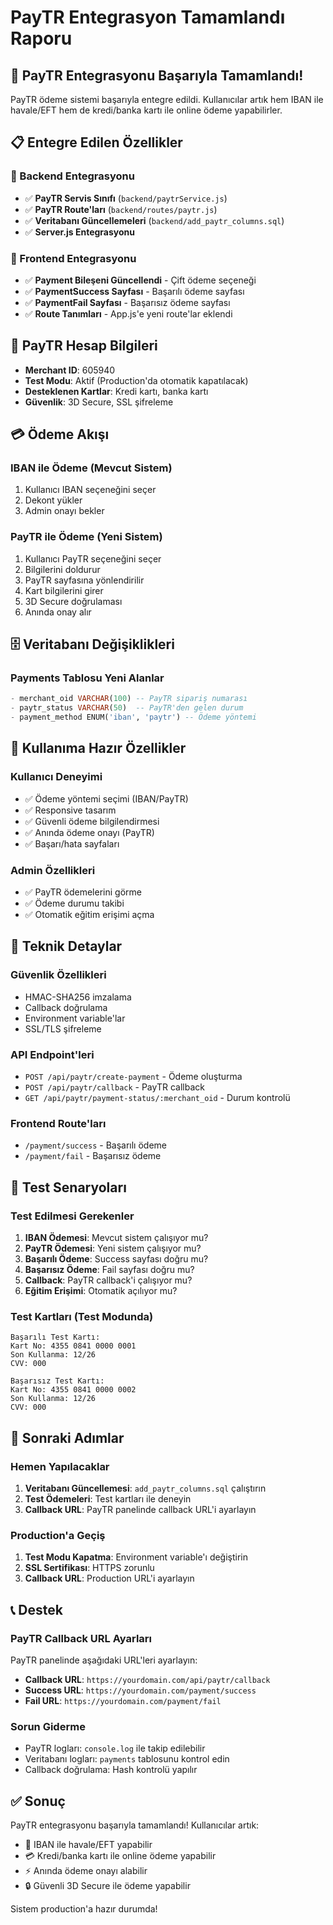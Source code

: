 # PayTR Entegrasyon Tamamlandı Raporu

## 🎉 PayTR Entegrasyonu Başarıyla Tamamlandı!

PayTR ödeme sistemi başarıyla entegre edildi. Kullanıcılar artık hem IBAN ile havale/EFT hem de kredi/banka kartı ile online ödeme yapabilirler.

## 📋 Entegre Edilen Özellikler

### 🔧 Backend Entegrasyonu
- ✅ **PayTR Servis Sınıfı** (`backend/paytrService.js`)
- ✅ **PayTR Route'ları** (`backend/routes/paytr.js`)
- ✅ **Veritabanı Güncellemeleri** (`backend/add_paytr_columns.sql`)
- ✅ **Server.js Entegrasyonu**

### 🎨 Frontend Entegrasyonu
- ✅ **Payment Bileşeni Güncellendi** - Çift ödeme seçeneği
- ✅ **PaymentSuccess Sayfası** - Başarılı ödeme sayfası
- ✅ **PaymentFail Sayfası** - Başarısız ödeme sayfası
- ✅ **Route Tanımları** - App.js'e yeni route'lar eklendi

## 🔐 PayTR Hesap Bilgileri
- **Merchant ID**: 605940
- **Test Modu**: Aktif (Production'da otomatik kapatılacak)
- **Desteklenen Kartlar**: Kredi kartı, banka kartı
- **Güvenlik**: 3D Secure, SSL şifreleme

## 💳 Ödeme Akışı

### IBAN ile Ödeme (Mevcut Sistem)
1. Kullanıcı IBAN seçeneğini seçer
2. Dekont yükler
3. Admin onayı bekler

### PayTR ile Ödeme (Yeni Sistem)
1. Kullanıcı PayTR seçeneğini seçer
2. Bilgilerini doldurur
3. PayTR sayfasına yönlendirilir
4. Kart bilgilerini girer
5. 3D Secure doğrulaması
6. Anında onay alır

## 🗄️ Veritabanı Değişiklikleri

### Payments Tablosu Yeni Alanlar
```sql
- merchant_oid VARCHAR(100) -- PayTR sipariş numarası
- paytr_status VARCHAR(50)  -- PayTR'den gelen durum
- payment_method ENUM('iban', 'paytr') -- Ödeme yöntemi
```

## 🚀 Kullanıma Hazır Özellikler

### Kullanıcı Deneyimi
- ✅ Ödeme yöntemi seçimi (IBAN/PayTR)
- ✅ Responsive tasarım
- ✅ Güvenli ödeme bilgilendirmesi
- ✅ Anında ödeme onayı (PayTR)
- ✅ Başarı/hata sayfaları

### Admin Özellikleri
- ✅ PayTR ödemelerini görme
- ✅ Ödeme durumu takibi
- ✅ Otomatik eğitim erişimi açma

## 🔧 Teknik Detaylar

### Güvenlik Özellikleri
- HMAC-SHA256 imzalama
- Callback doğrulama
- Environment variable'lar
- SSL/TLS şifreleme

### API Endpoint'leri
- `POST /api/paytr/create-payment` - Ödeme oluşturma
- `POST /api/paytr/callback` - PayTR callback
- `GET /api/paytr/payment-status/:merchant_oid` - Durum kontrolü

### Frontend Route'ları
- `/payment/success` - Başarılı ödeme
- `/payment/fail` - Başarısız ödeme

## 📱 Test Senaryoları

### Test Edilmesi Gerekenler
1. **IBAN Ödemesi**: Mevcut sistem çalışıyor mu?
2. **PayTR Ödemesi**: Yeni sistem çalışıyor mu?
3. **Başarılı Ödeme**: Success sayfası doğru mu?
4. **Başarısız Ödeme**: Fail sayfası doğru mu?
5. **Callback**: PayTR callback'i çalışıyor mu?
6. **Eğitim Erişimi**: Otomatik açılıyor mu?

### Test Kartları (Test Modunda)
```
Başarılı Test Kartı:
Kart No: 4355 0841 0000 0001
Son Kullanma: 12/26
CVV: 000

Başarısız Test Kartı:
Kart No: 4355 0841 0000 0002
Son Kullanma: 12/26
CVV: 000
```

## 🎯 Sonraki Adımlar

### Hemen Yapılacaklar
1. **Veritabanı Güncellemesi**: `add_paytr_columns.sql` çalıştırın
2. **Test Ödemeleri**: Test kartları ile deneyin
3. **Callback URL**: PayTR panelinde callback URL'i ayarlayın

### Production'a Geçiş
1. **Test Modu Kapatma**: Environment variable'ı değiştirin
2. **SSL Sertifikası**: HTTPS zorunlu
3. **Callback URL**: Production URL'i ayarlayın

## 📞 Destek

### PayTR Callback URL Ayarları
PayTR panelinde aşağıdaki URL'leri ayarlayın:
- **Callback URL**: `https://yourdomain.com/api/paytr/callback`
- **Success URL**: `https://yourdomain.com/payment/success`
- **Fail URL**: `https://yourdomain.com/payment/fail`

### Sorun Giderme
- PayTR logları: `console.log` ile takip edilebilir
- Veritabanı logları: `payments` tablosunu kontrol edin
- Callback doğrulama: Hash kontrolü yapılır

## ✅ Sonuç

PayTR entegrasyonu başarıyla tamamlandı! Kullanıcılar artık:
- 🏦 IBAN ile havale/EFT yapabilir
- 💳 Kredi/banka kartı ile online ödeme yapabilir
- ⚡ Anında ödeme onayı alabilir
- 🔒 Güvenli 3D Secure ile ödeme yapabilir

Sistem production'a hazır durumda!